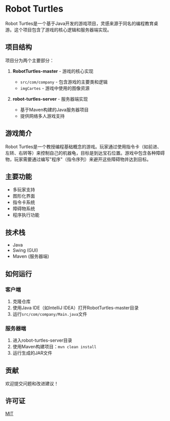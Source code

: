 # Robot Turtles

Robot Turtles是一个基于Java开发的游戏项目，灵感来源于同名的编程教育桌游。这个项目包含了游戏的核心逻辑和服务器端实现。

## 项目结构

项目分为两个主要部分：

1. **RobotTurtles-master** - 游戏的核心实现
   - `src/com/company` - 包含游戏的主要类和逻辑
   - `imgCartes` - 游戏中使用的图像资源

2. **robot-turtles-server** - 服务器端实现
   - 基于Maven构建的Java服务器项目
   - 提供网络多人游戏支持

## 游戏简介

Robot Turtles是一个教授编程基础概念的游戏。玩家通过使用指令卡（如前进、左转、右转等）来控制自己的机器龟，目标是到达宝石位置。游戏中包含各种障碍物，玩家需要通过编写"程序"（指令序列）来避开这些障碍物并达到目标。

## 主要功能

- 多玩家支持
- 图形化界面
- 指令卡系统
- 障碍物系统
- 程序执行功能

## 技术栈

- Java
- Swing (GUI)
- Maven (服务器端)

## 如何运行

### 客户端

1. 克隆仓库
2. 使用Java IDE（如IntelliJ IDEA）打开RobotTurtles-master目录
3. 运行`src/com/company/Main.java`文件

### 服务器端

1. 进入robot-turtles-server目录
2. 使用Maven构建项目：`mvn clean install`
3. 运行生成的JAR文件

## 贡献

欢迎提交问题和改进建议！

## 许可证

[MIT](LICENSE) 